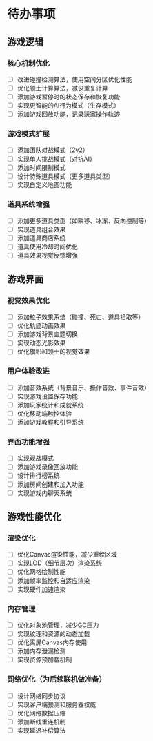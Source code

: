 # 待办事项

## 游戏逻辑

### 核心机制优化
- [ ] 改进碰撞检测算法，使用空间分区优化性能
- [ ] 优化领土计算算法，减少重复计算
- [ ] 添加游戏暂停时的状态保存和恢复功能
- [ ] 实现更智能的AI行为模式（生存模式）
- [ ] 添加游戏回放功能，记录玩家操作轨迹

### 游戏模式扩展
- [ ] 添加团队对战模式（2v2）
- [ ] 实现单人挑战模式（对抗AI）
- [ ] 添加时间限制模式
- [ ] 设计特殊道具模式（更多道具类型）
- [ ] 实现自定义地图功能

### 道具系统增强
- [ ] 添加更多道具类型（如瞬移、冰冻、反向控制等）
- [ ] 实现道具组合效果
- [ ] 添加道具商店系统
- [ ] 道具使用冷却时间优化
- [ ] 道具效果视觉反馈增强

## 游戏界面

### 视觉效果优化
- [ ] 添加粒子效果系统（碰撞、死亡、道具拾取等）
- [ ] 优化轨迹动画效果
- [ ] 添加游戏背景主题切换
- [ ] 实现动态光影效果
- [ ] 优化旗帜和领土的视觉效果

### 用户体验改进
- [ ] 添加音效系统（背景音乐、操作音效、事件音效）
- [ ] 实现游戏设置保存功能
- [ ] 添加玩家统计和成就系统
- [ ] 优化移动端触控体验
- [ ] 添加游戏教程和引导系统

### 界面功能增强
- [ ] 实现观战模式
- [ ] 添加游戏录像回放功能
- [ ] 设计排行榜系统
- [ ] 添加房间创建和加入功能
- [ ] 实现游戏内聊天系统

## 游戏性能优化

### 渲染优化
- [ ] 优化Canvas渲染性能，减少重绘区域
- [ ] 实现LOD（细节层次）渲染系统
- [ ] 优化网格绘制性能
- [ ] 添加帧率监控和自适应渲染
- [ ] 实现硬件加速渲染

### 内存管理
- [ ] 优化对象池管理，减少GC压力
- [ ] 实现纹理和资源的动态加载
- [ ] 优化离屏Canvas内存使用
- [ ] 添加内存泄漏检测
- [ ] 实现资源预加载机制

### 网络优化（为后续联机做准备）
- [ ] 设计网络同步协议
- [ ] 实现客户端预测和服务器权威
- [ ] 优化网络数据压缩
- [ ] 添加断线重连机制
- [ ] 实现延迟补偿算法